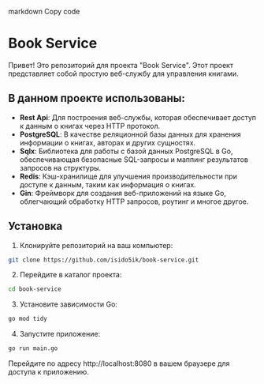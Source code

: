 markdown
Copy code
# Book Service

Привет! Это репозиторий для проекта "Book Service". Этот проект представляет собой простую веб-службу для управления книгами.

## В данном проекте использованы:

- **Rest Api**: Для построения веб-службы, которая обеспечивает доступ к данным о книгах через HTTP протокол.
- **PostgreSQL**: В качестве реляционной базы данных для хранения информации о книгах, авторах и других сущностях.
- **Sqlx**: Библиотека для работы с базой данных PostgreSQL в Go, обеспечивающая безопасные SQL-запросы и маппинг результатов запросов на структуры.
- **Redis**: Кэш-хранилище для улучшения производительности при доступе к данным, таким как информация о книгах.
- **Gin**: Фреймворк для создания веб-приложений на языке Go, облегчающий обработку HTTP запросов, роутинг и многое другое.

## Установка

1. Клонируйте репозиторий на ваш компьютер:

```bash
git clone https://github.com/isido5ik/book-service.git
```
2. Перейдите в каталог проекта:
```bash
cd book-service
```
3. Установите зависимости Go:
```bash
go mod tidy
```

4. Запустите приложение:
```bash
go run main.go
```

Перейдите по адресу http://localhost:8080 в вашем браузере для доступа к приложению.







